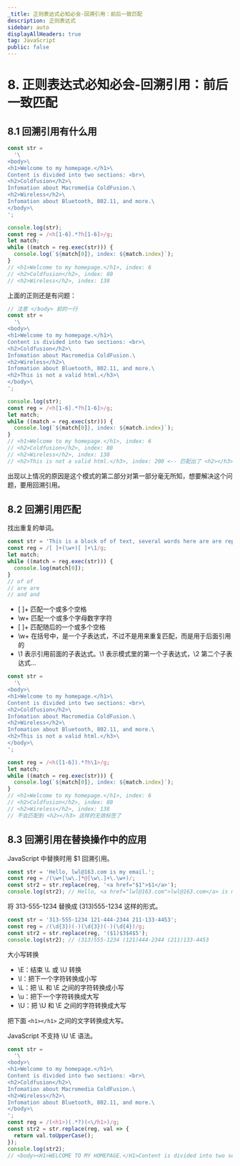 ```yaml
---
_title: 正则表达式必知必会-回溯引用：前后一致匹配
description: 正则表达式
sidebar: auto
displayAllHeaders: true
tag: JavaScript
public: false
---
```


# 8. 正则表达式必知必会-回溯引用：前后一致匹配

## 8.1 回溯引用有什么用

```js
const str =
  '\
<body>\
<h1>Welcome to my homepage.</h1>\
Content is divided into two sections: <br>\
<h2>Coldfusion</h2>\
Infomation about Macromedia ColdFusion.\
<h2>Wireless</h2>\
Infomation about Bluetooth, 802.11, and more.\
</body>\
';

console.log(str);
const reg = /<h[1-6].*?h[1-6]>/g;
let match;
while ((match = reg.exec(str))) {
  console.log(`${match[0]}, index: ${match.index}`);
}
// <h1>Welcome to my homepage.</h1>, index: 6
// <h2>Coldfusion</h2>, index: 80
// <h2>Wireless</h2>, index: 138
```

上面的正则还是有问题：

```js
// 注意 </body> 前的一行
const str =
  '\
<body>\
<h1>Welcome to my homepage.</h1>\
Content is divided into two sections: <br>\
<h2>Coldfusion</h2>\
Infomation about Macromedia ColdFusion.\
<h2>Wireless</h2>\
Infomation about Bluetooth, 802.11, and more.\
<h2>This is not a valid html.</h3>\
</body>\
';

console.log(str);
const reg = /<h[1-6].*?h[1-6]>/g;
let match;
while ((match = reg.exec(str))) {
  console.log(`${match[0]}, index: ${match.index}`);
}
// <h1>Welcome to my homepage.</h1>, index: 6
// <h2>Coldfusion</h2>, index: 80
// <h2>Wireless</h2>, index: 138
// <h2>This is not a valid html.</h3>, index: 200 <-- 匹配出了 <h2></h3> 这样的无效 html
```

出现以上情况的原因是这个模式的第二部分对第一部分毫无所知，想要解决这个问题，要用回溯引用。

## 8.2 回溯引用匹配

找出重复的单词。

```js
const str = 'This is a block of of text, several words here are are repeated, and and they should be not.';
const reg = /[ ]+(\w+)[ ]+\1/g;
let match;
while ((match = reg.exec(str))) {
  console.log(match[0]);
}
// of of
// are are
// and and
```

- [ ]+ 匹配一个或多个空格
- \w+ 匹配一个或多个字母数字字符
- [ ]+ 匹配随后的一个或多个空格
- \w+ 在括号中，是一个子表达式，不过不是用来重复匹配，而是用于后面引用的
- \1 表示引用前面的子表达式。\1 表示模式里的第一个子表达式，\2 第二个子表达式...

```js
const str =
  '\
<body>\
<h1>Welcome to my homepage.</h1>\
Content is divided into two sections: <br>\
<h2>Coldfusion</h2>\
Infomation about Macromedia ColdFusion.\
<h2>Wireless</h2>\
Infomation about Bluetooth, 802.11, and more.\
<h2>This is not a valid html.</h3>\
</body>\
';

const reg = /<h([1-6]).*?h\1>/g;
let match;
while ((match = reg.exec(str))) {
  console.log(`${match[0]}, index: ${match.index}`);
}
// <h1>Welcome to my homepage.</h1>, index: 6
// <h2>Coldfusion</h2>, index: 80
// <h2>Wireless</h2>, index: 138
// 不会匹配到 <h2></h3> 这样的无效标签了
```

## 8.3 回溯引用在替换操作中的应用

JavaScript 中替换时用 $1 回溯引用。

```js
const str = 'Hello, lwl@163.com is my email.';
const reg = /(\w+[\w\.]*@[\w\.]+\.\w+)/;
const str2 = str.replace(reg, '<a href="$1">$1</a>');
console.log(str2); // Hello, <a href="lwl@163.com">lwl@163.com</a> is my email.
```

将 313-555-1234 替换成 (313)555-1234 这样的形式。

```js
const str = '313-555-1234 121-444-2344 211-133-4453';
const reg = /(\d{3})(-)(\d{3})(-)(\d{4})/g;
const str2 = str.replace(reg, '($1)$3$4$5');
console.log(str2); // (313)555-1234 (121)444-2344 (211)133-4453
```

大小写转换

- \E：结束 \L 或 \U 转换
- \l：把下一个字符转换成小写
- \L：把 \L 和 \E 之间的字符转换成小写
- \u：把下一个字符转换成大写
- \U：把 \U 和 \E 之间的字符转换成大写

把下面 ```<h1></h1>``` 之间的文字转换成大写。

JavaScript 不支持 \U \E 语法。

```js
const str =
  '\
<body>\
<h1>Welcome to my homepage.</h1>\
Content is divided into two sections: <br>\
<h2>Coldfusion</h2>\
Infomation about Macromedia ColdFusion.\
<h2>Wireless</h2>\
Infomation about Bluetooth, 802.11, and more.\
</body>\
';
const reg = /(<h1>)(.*?)(<\/h1>)/g;
const str2 = str.replace(reg, val => {
  return val.toUpperCase();
});
console.log(str2);
// <body><H1>WELCOME TO MY HOMEPAGE.</H1>Content is divided into two sections: <br><h2>Coldfusion</h2>Infomation about Macromedia ColdFusion.<h2>Wireless</h2>Infomation about Bluetooth, 802.11, and more.</body>
```